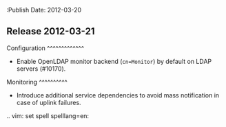 :Publish Date: 2012-03-20

Release 2012-03-21
------------------

Configuration
^^^^^^^^^^^^^

* Enable OpenLDAP monitor backend (`cn=Monitor`) by default on LDAP servers
  (#10170).


Monitoring
^^^^^^^^^^

* Introduce additional service dependencies to avoid mass notification in case
  of uplink failures.


.. vim: set spell spelllang=en:
